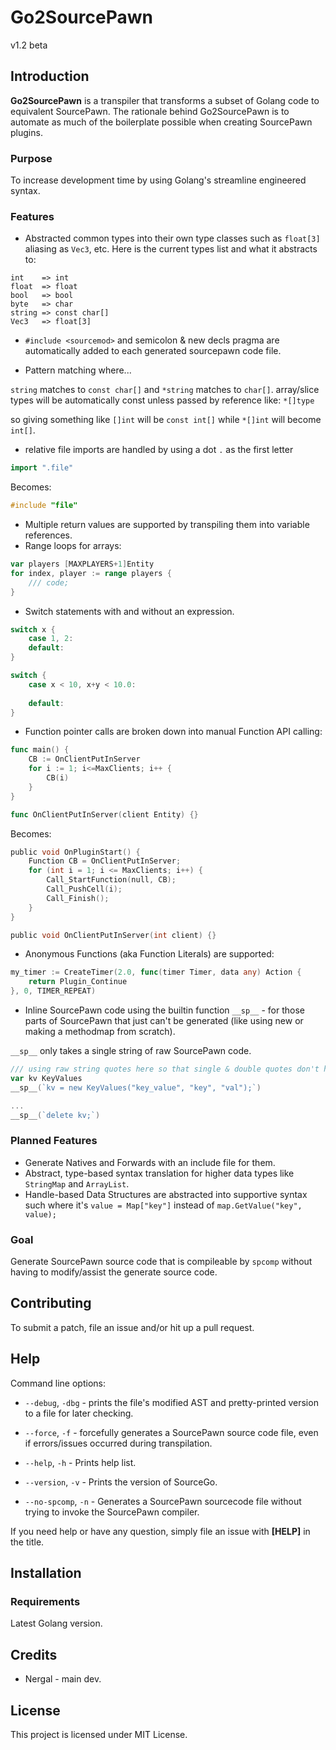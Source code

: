 # Go2SourcePawn
v1.2 beta

## Introduction

**Go2SourcePawn** is a transpiler that transforms a subset of Golang code to equivalent SourcePawn. The rationale behind Go2SourcePawn is to automate as much of the boilerplate possible when creating SourcePawn plugins.

### Purpose

To increase development time by using Golang's streamline engineered syntax.


### Features

* Abstracted common types into their own type classes such as `float[3]` aliasing as `Vec3`, etc.
Here is the current types list and what it abstracts to:
```
int    => int
float  => float
bool   => bool
byte   => char
string => const char[]
Vec3   => float[3]
```

* `#include <sourcemod>` and semicolon & new decls pragma are automatically added to each generated sourcepawn code file.

* Pattern matching where...

`string` matches to `const char[]`
and `*string` matches to `char[]`.
array/slice types will be automatically const unless passed by reference like: `*[]type`

so giving something like `[]int` will be `const int[]` while `*[]int` will become `int[]`.


* relative file imports are handled by using a dot `.` as the first letter
```go
import ".file"
```

Becomes:
```c
#include "file"
```

* Multiple return values are supported by transpiling them into variable references.
* Range loops for arrays:
```go
var players [MAXPLAYERS+1]Entity
for index, player := range players {
	/// code;
}
```

* Switch statements with and without an expression.
```go
switch x {
	case 1, 2:
	default:
}

switch {
	case x < 10, x+y < 10.0:
		
	default:
}
```

* Function pointer calls are broken down into manual Function API calling:
```go
func main() {
	CB := OnClientPutInServer
	for i := 1; i<=MaxClients; i++ {
		CB(i)
	}
}

func OnClientPutInServer(client Entity) {}
```
Becomes:
```c
public void OnPluginStart() {
	Function CB = OnClientPutInServer;
	for (int i = 1; i <= MaxClients; i++) {
		Call_StartFunction(null, CB);
		Call_PushCell(i);
		Call_Finish();
	}
}

public void OnClientPutInServer(int client) {}
```

* Anonymous Functions (aka Function Literals) are supported:
```go
my_timer := CreateTimer(2.0, func(timer Timer, data any) Action {
	return Plugin_Continue
}, 0, TIMER_REPEAT)
```

* Inline SourcePawn code using the builtin function `__sp__` - for those parts of SourcePawn that just can't be generated (like using new or making a methodmap from scratch).

`__sp__` only takes a single string of raw SourcePawn code.
```go
/// using raw string quotes here so that single & double quotes don't have to be escaped.
var kv KeyValues
__sp__(`kv = new KeyValues("key_value", "key", "val");`)

...
__sp__(`delete kv;`)
```


### Planned Features
* Generate Natives and Forwards with an include file for them.
* Abstract, type-based syntax translation for higher data types like `StringMap` and `ArrayList`.
* Handle-based Data Structures are abstracted into supportive syntax such where it's `value = Map["key"]` instead of `map.GetValue("key", value);`

### Goal
Generate SourcePawn source code that is compileable by `spcomp` without having to modify/assist the generate source code.


## Contributing

To submit a patch, file an issue and/or hit up a pull request.

## Help

Command line options:
* `--debug`, `-dbg` - prints the file's modified AST and pretty-printed version to a file for later checking.

* `--force`, `-f` - forcefully generates a SourcePawn source code file, even if errors/issues occurred during transpilation.

* `--help`, `-h` - Prints help list.

* `--version`, `-v` - Prints the version of SourceGo.

* `--no-spcomp`, `-n` - Generates a SourcePawn sourcecode file without trying to invoke the SourcePawn compiler.

If you need help or have any question, simply file an issue with **\[HELP\]** in the title.


## Installation

### Requirements
Latest Golang version.

## Credits

* Nergal - main dev.

## License
This project is licensed under MIT License.
